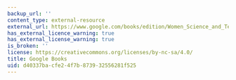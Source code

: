 ```yaml
---
backup_url: ''
content_type: external-resource
external_url: https://www.google.com/books/edition/Women_Science_and_Technology/T_omcYIJx_8C?hl=en&gbpv=1&dq=Women,+Science,+and+Technology:+A+Reader+in+Feminist+Science+Studies.&printsec=frontcover
has_external_licence_warning: true
has_external_license_warning: true
is_broken: ''
license: https://creativecommons.org/licenses/by-nc-sa/4.0/
title: Google Books
uid: d40337ba-cfe2-4f7b-8739-32556281f525
---
```

